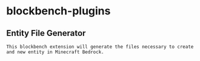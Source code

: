 # blockbench-plugins

## Entity File Generator
    This blockbench extension will generate the files necessary to create and new entity in Minecraft Bedrock.

